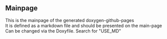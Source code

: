 ## Mainpage

This is the mainpage of the generated doxygen-github-pages  
It is defined as a markdown file and should be presented on the main-page  
Can be changed via the Doxyfile. Search for "USE_MD"

